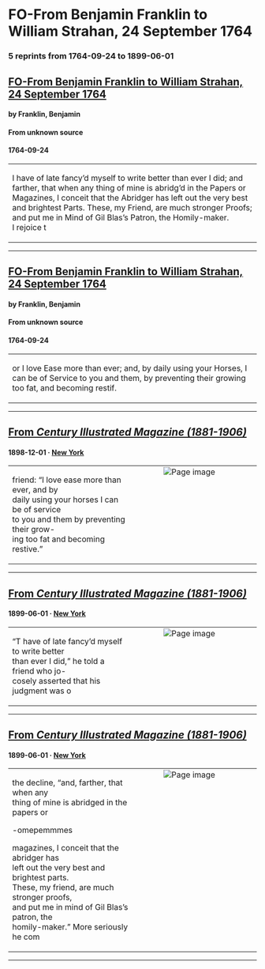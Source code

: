 
# FO-From Benjamin Franklin to William Strahan, 24 September 1764

### 5 reprints from 1764-09-24 to 1899-06-01

## [FO-From Benjamin Franklin to William Strahan, 24 September 1764](https://founders.archives.gov/documents/Franklin/01-11-02-0100)

#### by Franklin, Benjamin

#### From unknown source

#### 1764-09-24

<table style="width: 100%;"><tr><td style="width: 50%">

I have of late fancy’d myself to write better than ever I did; and farther, that when any thing of mine is abridg’d in the Papers or Magazines, I conceit that the Abridger has left out the very best and brightest Parts. These, my Friend, are much stronger Proofs; and put me in Mind of Gil Blas’s Patron, the Homily-maker.  
I rejoice t
</td></tr></table>

---

## [FO-From Benjamin Franklin to William Strahan, 24 September 1764](https://founders.archives.gov/documents/Franklin/01-11-02-0100)

#### by Franklin, Benjamin

#### From unknown source

#### 1764-09-24

<table style="width: 100%;"><tr><td style="width: 50%">

or I love Ease more than ever; and, by daily using your Horses, I can be of Service to you and them, by preventing their growing too fat, and becoming restif.
</td></tr></table>

---

## [From _Century Illustrated Magazine (1881-1906)_](https://archive.org/details/sim_century-illustrated-monthly-magazine_1898-12_57_2/page/n137/mode/1up?view=theater)

#### 1898-12-01 &middot; [New York](http://dbpedia.org/resource/New_York_City)

<table style="width: 100%;"><tr><td style="width: 50%">

  
friend: “I love ease more than ever, and by  
daily using your horses I can be of service  
to you and them by preventing their grow-  
ing too fat and becoming restive.”
</td><td style="width: 50%; max-height: 75%; margin: auto; display: block;">
<img alt="Page image" src="https://iiif.archive.org/iiif/sim_century-illustrated-monthly-magazine_1898-12_57_2&#0036;137/pct:57.800000,21.652268,35.240000,5.129590/600,/0/default.jpg"/>
</td>
</tr></table>

---

## [From _Century Illustrated Magazine (1881-1906)_](https://archive.org/details/sim_century-illustrated-monthly-magazine_1899-06_58_2/page/n137/mode/1up?view=theater)

#### 1899-06-01 &middot; [New York](http://dbpedia.org/resource/New_York_City)

<table style="width: 100%;"><tr><td style="width: 50%">

  
“T have of late fancy’d myself to write better  
than ever I did,” he told a friend who jo-  
cosely asserted that his judgment was o
</td><td style="width: 50%; max-height: 75%; margin: auto; display: block;">
<img alt="Page image" src="https://iiif.archive.org/iiif/sim_century-illustrated-monthly-magazine_1899-06_58_2&#0036;137/pct:51.257862,82.745726,34.787736,3.846154/600,/0/default.jpg"/>
</td>
</tr></table>

---

## [From _Century Illustrated Magazine (1881-1906)_](https://archive.org/details/sim_century-illustrated-monthly-magazine_1899-06_58_2/page/n137/mode/1up?view=theater)

#### 1899-06-01 &middot; [New York](http://dbpedia.org/resource/New_York_City)

<table style="width: 100%;"><tr><td style="width: 50%">

  
the decline, “and, farther, that when any  
thing of mine is abridged in the papers or  
  
  
  
  
  
  
  
  
  
  
  
-omepemmmes  
  
  
  
  
  
  
  
  
  
  
  
  
  
  
magazines, I conceit that the abridger has  
left out the very best and brightest parts.  
These, my friend, are much stronger proofs,  
and put me in mind of Gil Blas’s patron, the  
homily-maker.” More seriously he com
</td><td style="width: 50%; max-height: 75%; margin: auto; display: block;">
<img alt="Page image" src="https://iiif.archive.org/iiif/sim_century-illustrated-monthly-magazine_1899-06_58_2&#0036;137/pct:51.218553,86.672009,34.669811,2.537393/600,/0/default.jpg"/>
</td>
</tr></table>

---

